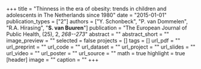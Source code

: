 +++
title = "Thinness in the era of obesity: trends in children and adolescents in The Netherlands since 1980"
date = "2015-01-01"
publication_types = ["2"]
authors = ["Y. Schonbeck", "P. van Dommelen", "R.A. Hirasing", "**S. van Buuren**"]
publication = "The European Journal of Public Health, (25), 2, _268--273_"
abstract = ""
abstract_short = ""
image_preview = ""
selected = false
projects = []
tags = []
url_pdf = ""
url_preprint = ""
url_code = ""
url_dataset = ""
url_project = ""
url_slides = ""
url_video = ""
url_poster = ""
url_source = ""
math = true
highlight = true
[header]
image = ""
caption = ""
+++
